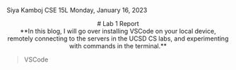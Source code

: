 Siya Kamboj
CSE 15L
Monday, January 16, 2023
<div align="center"># Lab 1 Report </div>
<div align="center"> **In this blog, I will go over installing VSCode on your local device, remotely connecting to the servers in the UCSD CS labs, and experimenting with commands in the terminal.** </div>

> VSCode

